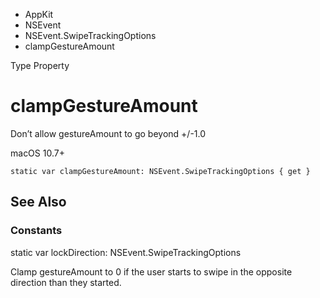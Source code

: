 

- AppKit
- NSEvent
- NSEvent.SwipeTrackingOptions
-  clampGestureAmount 

Type Property

# clampGestureAmount

Don’t allow gestureAmount to go beyond +/-1.0

macOS 10.7+

``` source
static var clampGestureAmount: NSEvent.SwipeTrackingOptions { get }
```

## See Also

### Constants

static var lockDirection: NSEvent.SwipeTrackingOptions

Clamp gestureAmount to 0 if the user starts to swipe in the opposite direction than they started.

